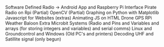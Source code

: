 Software Defined Radio -> Android App and Raspberry Pi Interface
Pirate Radio on Rpi (Partial)
OpenCV (Partial)
Graphing on Python with Matplotlib
Javascript for Websites (extras)
Animating JS on HTML
Drone GPS
RPi Weather Baloon
Extra Microbit Systems (Radio and Pins and Variables and arrays (for storing integers and variables) and serial comms)
Linux and Groundcontrol and Windows (Old PC's and printers)
Decoding UHF and Satillite signal (only begun)
